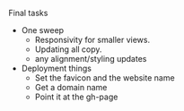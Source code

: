 Final tasks
- One sweep
  - Responsivity for smaller views.
  - Updating all copy.
  - any alignment/styling updates
- Deployment things
  - Set the favicon and the website name
  - Get a domain name
  - Point it at the gh-page